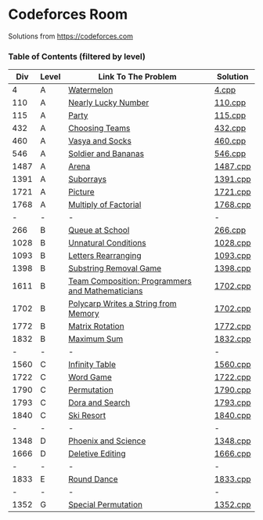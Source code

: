 # Codeforces Room

Solutions from https://codeforces.com

### **Table of Contents (filtered by level)**
Div|Level|Link To The Problem|Solution|
-|-|-|-|
4|A|[Watermelon](https://codeforces.com/problemset/problem/4/A)|[4.cpp](/A/4.cpp)|
110|A|[Nearly Lucky Number](https://codeforces.com/problemset/problem/110/A)|[110.cpp](/A/110.cpp)|
115|A|[Party](https://codeforces.com/problemset/problem/115/A)|[115.cpp](/A/115.cpp)|
432|A|[Choosing Teams](https://codeforces.com/problemset/problem/432/A)|[432.cpp](/A/432.cpp)|
460|A|[Vasya and Socks](https://codeforces.com/problemset/problem/460/A)|[460.cpp](/A/460.cpp)|
546|A|[Soldier and Bananas](https://codeforces.com/problemset/problem/460/A)|[546.cpp](/A/546.cpp)|
1487|A|[Arena](https://codeforces.com/problemset/problem/1487/A)|[1487.cpp](/A/1487.cpp)|
1391|A|[Suborrays](https://codeforces.com/problemset/problem/1391/A)|[1391.cpp](/A/1391.cpp)|
1721|A|[Picture](https://codeforces.com/problemset/problem/1721/A)|[1721.cpp](/A/1721.cpp)|
1768|A|[Multiply of Factorial](https://codeforces.com/problemset/problem/1768/A)|[1768.cpp](/A/1768.cpp)|
-|-|-|-
266|B|[Queue at School](https://codeforces.com/problemset/problem/266/B)|[266.cpp](/B/266.cpp)|
1028|B|[Unnatural Conditions](https://codeforces.com/problemset/problem/1028/B)|[1028.cpp](/B/1028.cpp)|
1093|B|[Letters Rearranging](https://codeforces.com/problemset/problem/1093/B)|[1093.cpp](/B/1093.cpp)|
1398|B|[Substring Removal Game](https://codeforces.com/problemset/problem/1398/B)|[1398.cpp](/B/1398.cpp)|
1611|B|[Team Composition: Programmers and Mathematicians](https://codeforces.com/problemset/problem/1611/B)|[1702.cpp](/B/1611.cpp)|
1702|B|[Polycarp Writes a String from Memory](https://codeforces.com/problemset/problem/1702/B)|[1702.cpp](/B/1702.cpp)|
1772|B|[Matrix Rotation](https://codeforces.com/problemset/problem/1772/B)|[1772.cpp](B/1772.cpp)|
1832|B|[Maximum Sum](https://codeforces.com/problemset/problem/1832/B)|[1832.cpp](B/1832.cpp)|
-|-|-|-
1560|C|[Infinity Table](https://codeforces.com/problemset/problem/1560/C)|[1560.cpp](/C/1560.cpp)|
1722|C|[Word Game](https://codeforces.com/problemset/problem/1722/C)|[1722.cpp](/C/1722.cpp)|
1790|C|[Permutation](https://codeforces.com/problemset/problem/1790/C)|[1790.cpp](/C/1790.cpp)|
1793|C|[Dora and Search](https://codeforces.com/problemset/problem/1793/C)|[1793.cpp](/C/1793.cpp)|
1840|C|[Ski Resort](https://codeforces.com/problemset/problem/1840/C)|[1840.cpp](/C/1840.cpp)|
-|-|-|-
1348|D|[Phoenix and Science](https://codeforces.com/contest/1348/problem/D)|[1348.cpp](/D/1348.cpp)
1666|D|[Deletive Editing](https://codeforces.com/contest/1666/problem/D)|[1666.cpp](/D/1666.cpp)
-|-|-|-
1833|E|[Round Dance](https://codeforces.com/problemset/problem/1833/E)|[1833.cpp](/E/1833.cpp)|
-|-|-|-
1352|G|[Special Permutation](https://codeforces.com/problemset/problem/1352/G)|[1352.cpp](/G/1352.cpp)